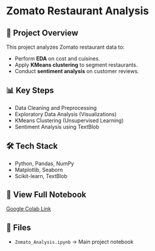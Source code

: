 # Zomato Restaurant Analysis

## 📌 Project Overview
This project analyzes Zomato restaurant data to:
- Perform **EDA** on cost and cuisines.
- Apply **KMeans clustering** to segment restaurants.
- Conduct **sentiment analysis** on customer reviews.

## 📊 Key Steps
- Data Cleaning and Preprocessing
- Exploratory Data Analysis (Visualizations)
- KMeans Clustering (Unsupervised Learning)
- Sentiment Analysis using TextBlob

## 🛠 Tech Stack
- Python, Pandas, NumPy
- Matplotlib, Seaborn
- Scikit-learn, TextBlob

## 🔗 View Full Notebook
[Google Colab Link](your-colab-link)

## 📂 Files
- `Zomato_Analysis.ipynb` → Main project notebook



